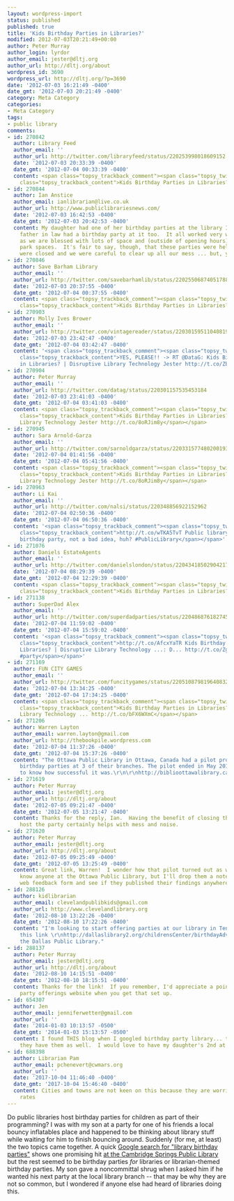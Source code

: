 ```yaml
---
layout: wordpress-import
status: published
published: true
title: 'Kids Birthday Parties in Libraries?'
modified: 2012-07-03T20:21:49+00:00
author: Peter Murray
author_login: lyrdor
author_email: jester@dltj.org
author_url: http://dltj.org/about
wordpress_id: 3690
wordpress_url: http://dltj.org/?p=3690
date: '2012-07-03 16:21:49 -0400'
date_gmt: '2012-07-03 20:21:49 -0400'
category: Meta Category
categories:
- Meta Category
tags:
- public library
comments:
- id: 270842
  author: Library Feed
  author_email: ''
  author_url: http://twitter.com/libraryfeed/status/220253998018609152
  date: '2012-07-03 20:33:39 -0400'
  date_gmt: '2012-07-04 00:33:39 -0400'
  content: <span class="topsy_trackback_comment"><span class="topsy_twitter_username"><span
    class="topsy_trackback_content">Kids Birthday Parties in Libraries? http://t.co/ZoNEABrK</span></span>
- id: 270844
  author: Ian Anstice
  author_email: ianlibrarian@live.co.uk
  author_url: http://www.publiclibrariesnews.com/
  date: '2012-07-03 16:42:53 -0400'
  date_gmt: '2012-07-03 20:42:53 -0400'
  content: My daughter had one of her birthday parties at the library I manage.  My
    father in law had a birthday party at it too.  It all worked very well, especially
    as we are blessed with lots of space and (outside of opening hours) lots of car
    park spaces.  It's fair to say, though, that these parties were held while we
    were closed and we were careful to clear up all our mess ... but, yes, it's practical.
- id: 270846
  author: Save Barham Library
  author_email: ''
  author_url: http://twitter.com/savebarhamlib/status/220255068740517888
  date: '2012-07-03 20:37:55 -0400'
  date_gmt: '2012-07-04 00:37:55 -0400'
  content: <span class="topsy_trackback_comment"><span class="topsy_twitter_username"><span
    class="topsy_trackback_content">Kids Birthday Parties in Libraries? http://t.co/ZoNEABrK</span></span>
- id: 270903
  author: Molly Ives Brower
  author_email: ''
  author_url: http://twitter.com/vintagereader/status/220301595110408194
  date: '2012-07-03 23:42:47 -0400'
  date_gmt: '2012-07-04 03:42:47 -0400'
  content: '<span class="topsy_trackback_comment"><span class="topsy_twitter_username"><span
    class="topsy_trackback_content">YES, PLEASE!! -> RT @DataG: Kids Birthday Parties
    in Libraries? | Disruptive Library Technology Jester http://t.co/Zbp11Nkh</span></span>'
- id: 270904
  author: Peter Murray
  author_email: ''
  author_url: http://twitter.com/datag/status/220301157535453184
  date: '2012-07-03 23:41:03 -0400'
  date_gmt: '2012-07-04 03:41:03 -0400'
  content: <span class="topsy_trackback_comment"><span class="topsy_twitter_username"><span
    class="topsy_trackback_content">Kids Birthday Parties in Libraries? | Disruptive
    Library Technology Jester http://t.co/8oRJim8y</span></span>
- id: 270945
  author: Sara Arnold-Garza
  author_email: ''
  author_url: http://twitter.com/sarnoldgarza/status/220331577480200193
  date: '2012-07-04 01:41:56 -0400'
  date_gmt: '2012-07-04 05:41:56 -0400'
  content: <span class="topsy_trackback_comment"><span class="topsy_twitter_username"><span
    class="topsy_trackback_content">Kids Birthday Parties in Libraries? | Disruptive
    Library Technology Jester http://t.co/8oRJim8y</span></span>
- id: 270963
  author: Li Kai
  author_email: ''
  author_url: http://twitter.com/nalsi/status/220348856922152962
  date: '2012-07-04 02:50:36 -0400'
  date_gmt: '2012-07-04 06:50:36 -0400'
  content: '<span class="topsy_trackback_comment"><span class="topsy_twitter_username"><span
    class="topsy_trackback_content">http://t.co/wTKA5TvT Public library host kids
    birthday party, not a bad idea, huh? #PublicLibrary</span></span>'
- id: 271076
  author: Daniels EstateAgents
  author_email: ''
  author_url: http://twitter.com/danielslondon/status/220434185029042177
  date: '2012-07-04 08:29:39 -0400'
  date_gmt: '2012-07-04 12:29:39 -0400'
  content: <span class="topsy_trackback_comment"><span class="topsy_twitter_username"><span
    class="topsy_trackback_content">Kids Birthday Parties in Libraries? http://t.co/ZoNEABrK</span></span>
- id: 271138
  author: SuperDad Alex
  author_email: ''
  author_url: http://twitter.com/superdadparties/status/220486876182745088
  date: '2012-07-04 11:59:02 -0400'
  date_gmt: '2012-07-04 15:59:02 -0400'
  content: '<span class="topsy_trackback_comment"><span class="topsy_twitter_username"><span
    class="topsy_trackback_content">http://t.co/AfcxYaTR Kids Birthday Parties in
    Libraries? | Disruptive Library Technology ...: D... http://t.co/ZgM8WFmw #birthday
    #party</span></span>'
- id: 271169
  author: FUN CITY GAMES
  author_email: ''
  author_url: http://twitter.com/funcitygames/status/220510879819640832
  date: '2012-07-04 13:34:25 -0400'
  date_gmt: '2012-07-04 17:34:25 -0400'
  content: <span class="topsy_trackback_comment"><span class="topsy_twitter_username"><span
    class="topsy_trackback_content">Kids Birthday Parties in Libraries? | Disruptive
    Library Technology ... http://t.co/bFX6WXmC</span></span>
- id: 271206
  author: Warren Layton
  author_email: warren.layton@gmail.com
  author_url: http://thebookpile.wordpress.com
  date: '2012-07-04 11:37:26 -0400'
  date_gmt: '2012-07-04 15:37:26 -0400'
  content: "The Ottawa Public Library in Ottawa, Canada had a pilot projet to host
    birthday parties at 3 of their branches. The pilot ended in May 2012 and I'm curious
    to know how successful it was.\r\n\r\nhttp://biblioottawalibrary.ca/en/main/about/comm/bday"
- id: 271619
  author: Peter Murray
  author_email: jester@dltj.org
  author_url: http://dltj.org/about
  date: '2012-07-05 09:21:47 -0400'
  date_gmt: '2012-07-05 13:21:47 -0400'
  content: Thanks for the reply, Ian.  Having the benefit of closing the library to
    host the party certainly helps with mess and noise.
- id: 271620
  author: Peter Murray
  author_email: jester@dltj.org
  author_url: http://dltj.org/about
  date: '2012-07-05 09:25:49 -0400'
  date_gmt: '2012-07-05 13:25:49 -0400'
  content: Great link, Warren!  I wonder how that pilot turned out as well.  I don't
    know anyone at the Ottawa Public Library, but I'll drop them a note via their
    web feedback form and see if they published their findings anywhere.
- id: 288126
  author: kidlibrarian
  author_email: clevelandpublibkids@gmail.com
  author_url: http://www.clevelandlibrary.org
  date: '2012-08-10 13:22:26 -0400'
  date_gmt: '2012-08-10 17:22:26 -0400'
  content: "I'm looking to start offering parties at our library in Tennessee. I found
    this link \r\nhttp://dallaslibrary2.org/childrensCenter/birthdayAdventures.php\r\nfrom
    the Dallas Public Library."
- id: 288137
  author: Peter Murray
  author_email: jester@dltj.org
  author_url: http://dltj.org/about
  date: '2012-08-10 14:15:51 -0400'
  date_gmt: '2012-08-10 18:15:51 -0400'
  content: Thanks for the link!  If you remember, I'd appreciate a pointer to your
    party offerings website when you get that set up.
- id: 654307
  author: Jen
  author_email: jenniferwetter@gmail.com
  author_url: ''
  date: '2014-01-03 10:13:57 -0500'
  date_gmt: '2014-01-03 15:13:57 -0500'
  content: I found THIS blog when I googled birthday party library... thinking do
    they have them as well.  I would love to have my daughter's 2nd at a library!
- id: 688398
  author: Librarian Pam
  author_email: pchenevert@cwmars.org
  author_url: ''
  date: '2017-10-04 11:46:40 -0400'
  date_gmt: '2017-10-04 15:46:40 -0400'
  content: Cities and towns are not keen on this because they are worried about insurance
    rates
---
```

<p>Do public libraries host birthday parties for children as part of their programming?  I was with my son at a party for one of his friends a local bouncy inflatables place and happened to be thinking about library stuff while waiting for him to finish bouncing around.  Suddenly (for me, at least) the two topics came together.  A quick <a href="https://www.google.com/webhp?sourceid=chrome-instant&ie=UTF-8#hl=en&output=search&sclient=psy-ab&q=library%20birthday%20parties&oq=&gs_l=&pbx=1&fp=54147a6c24560a3&bav=on.2,or.r_gc.r_pw.r_cp.r_qf.,cf.osb&biw=1235&bih=868">Google search for "library birthday parties"</a> shows one promising hit <a href="http://cambridge.ccfls.org/preschool-library-birthday-party/" title="Cambridge Springs Public Library &Acirc;&raquo; Preschool Library Birthday Party">at the Cambridge Springs Public Library</a> but the rest seemed to be birthday parties <em>for</em> libraries or librarian-themed birthday parties.  My son gave a noncommittal shrug when I asked him if he wanted his next party at the local library branch -- that may be why they are not so common, but I wondered if anyone else had heard of libraries doing this.</p>

